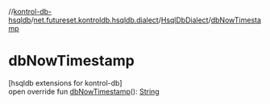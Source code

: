 //[kontrol-db-hsqldb](../../../index.md)/[net.futureset.kontroldb.hsqldb.dialect](../index.md)/[HsqlDbDialect](index.md)/[dbNowTimestamp](db-now-timestamp.md)

# dbNowTimestamp

[hsqldb extensions for kontrol-db]\
open override fun [dbNowTimestamp](db-now-timestamp.md)(): [String](https://kotlinlang.org/api/latest/jvm/stdlib/kotlin/-string/index.html)
